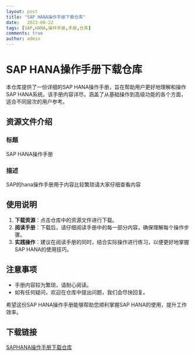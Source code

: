 ```yaml
---
layout: post
title: "SAP HANA操作手册下载仓库"
date:   2023-08-22
tags: [SAP,HANA,操作手册,手册,仓库]
comments: true
author: admin
---
```

# SAP HANA操作手册下载仓库

本仓库提供了一份详细的SAP HANA操作手册，旨在帮助用户更好地理解和操作SAP HANA系统。该手册内容详尽，涵盖了从基础操作到高级功能的各个方面，适合不同层次的用户参考。

## 资源文件介绍

### 标题
SAP HANA操作手册

### 描述
SAP的hana操作手册用于内容比较繁琐请大家仔细查看内容

## 使用说明

1. **下载资源**：点击仓库中的资源文件进行下载。
2. **阅读手册**：下载后，请仔细阅读手册中的每一部分内容，确保理解每个操作步骤。
3. **实践操作**：建议在阅读手册的同时，结合实际操作进行练习，以便更好地掌握SAP HANA的使用技巧。

## 注意事项

- 手册内容较为繁琐，请耐心阅读。
- 如有任何疑问，欢迎在仓库中提出问题，我们会尽快回复。

希望这份SAP HANA操作手册能够帮助您顺利掌握SAP HANA的使用，提升工作效率。

## 下载链接

[SAPHANA操作手册下载仓库](https://pan.quark.cn/s/2acc6be5603d)